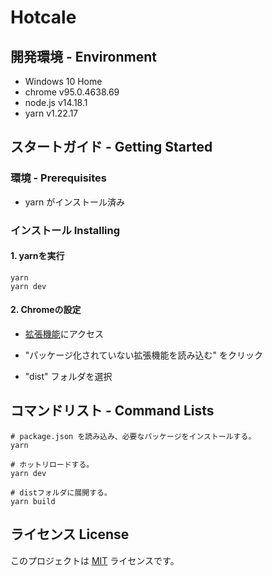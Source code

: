 # Hotcale

## 開発環境 - Environment
- Windows 10 Home
- chrome v95.0.4638.69
- node.js v14.18.1
- yarn v1.22.17

## スタートガイド - Getting Started

### 環境 - Prerequisites

- yarn がインストール済み

### インストール Installing

#### 1. yarnを実行

```
yarn
yarn dev
```

#### 2. Chromeの設定

- [拡張機能](chrome://extensions/)にアクセス

- "パッケージ化されていない拡張機能を読み込む" をクリック

- "dist" フォルダを選択

## コマンドリスト - Command Lists

```
# package.json を読み込み、必要なパッケージをインストールする。
yarn

# ホットリロードする。
yarn dev

# distフォルダに展開する。
yarn build
```

## ライセンス License
このプロジェクトは [MIT](https://raw.githubusercontent.com/indoor-m/hotcale/main/LICENSE) ライセンスです。